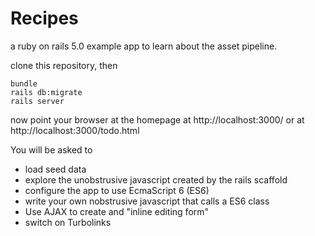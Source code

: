 Recipes
=======

a ruby on rails 5.0 example app
to learn about the asset pipeline.

clone this repository, then

    bundle
    rails db:migrate
    rails server

now point your browser at the homepage at http://localhost:3000/
or at http://localhost:3000/todo.html 

You will be asked to

* load seed data
* explore the unobstrusive javascript created by the rails scaffold
* configure the app to use EcmaScript 6 (ES6)
* write your own nobstrusive javascript that calls a ES6 class
* Use AJAX to create and "inline editing form"
* switch on Turbolinks

